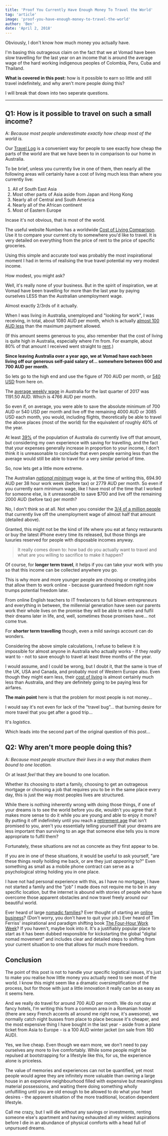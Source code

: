 ```yaml
---
title: 'Proof You Currently Have Enough Money To Travel the World'
tag: 'article'
image: 'proof-you-have-enough-money-to-travel-the-world'
author: 'Ben'
date: 'April 2, 2018'
---
```


Obviously, I don't know how much money you actually have.

I'm basing this outrageous claim on the fact that we at Vomad have been slow travelling for the last year on an income that is around the average wage of the hard working indigenous peoples of Colombia, Peru, Cuba and Thailand.

**What is covered in this post:** how is it possible to earn so little and still travel indefinitely, and why aren't more people doing this?

I will break that down into two seperate questions.

---

## Q1: How is it possible to travel on such a small income?

A: _Because most people underestimate exactly how cheap most of the world is._

Our [Travel Log](/travel-log) is a convenient way for people to see exactly how cheap the parts of the world are that we have been to in comparison to our home in Australia.

To be brief, unless you currently live in one of them, then nearly all the following areas will certainly have a cost of living much less than where you currently live:

1. All of South East Asia
1. Most other parts of Asia aside from Japan and Hong Kong
1. Nearly all of Central and South America
1. Nearly all of the African continent
1. Most of Eastern Europe

Incase it's not obvious, that is most of the world.

<prominent-img src="proof-you-have-enough-money-to-travel-the-world/map" alt="Proof You Currently Have Enough Money To Travel the World" caption="Numbeo, the world’s largest database of user-contributed data about cities and countries worldwide, was used to draw this easy-to-read map of the cost of living worldwide."></prominent-img>

The useful website Numbeo has a worldwide [Cost of Living Comparison](https://www.numbeo.com/cost-of-living/comparison.jsp). Use it to compare your current city to somewhere you'd like to travel. It is very detailed on everything from the price of rent to the price of specific groceries.

Using this simple and accurate tool was probably the most inspirational moment I had in terms of realising the true travel potential my very modest income.

How modest, you might ask?

Well, it's really none of your business. But in the spirit of inspiration, we at Vomad have been travelling for more than the last year by paying ourselves LESS than the Australian unemployment wage.

Almost exactly 2/3rds of it actually.

When I was living in Australia, unemployed and "looking for work", I was receiving, in total, about 1080 AUD per month, which is actually [almost 100 AUD less](https://www.humanservices.gov.au/individuals/services/centrelink/newstart-allowance/how-much-you-can-get) than the maximum payment allowed.

(If this amount seems generous to you, also remember that the cost of living is quite high in Australia, especially where I'm from. For example, about 80% of that amount I received went straight to [rent](https://www.numbeo.com/cost-of-living/country_price_rankings?displayCurrency=USD&itemId=26).)

**Since leaving Australia over a year ago, we at Vomad have each been living off our generous self-paid salary of... somewhere between 600 and 700 AUD per month.**

So lets go to the high end and use the figure of 700 AUD per month, or [540 USD](http://www.xe.com/currencyconverter/convert/?Amount=700&From=AUD&To=USD) from here on.

The [average weekly wage](https://tradingeconomics.com/australia/wages) in Australia for the last quarter of 2017 was 1191.50 AUD. Which is 4766 AUD per month.

So even if, on average, you were able to save the absolute minimum of 700 AUD or 540 USD per month and live off the remaining 4000 AUD or 3085 USD each month, you would, including flights, theoretically be able to travel the above places (most of the world) for the equivalent of roughly 40% of the year.

At least [39%](http://www.abs.gov.au/ausstats/abs@.nsf/mf/5673.0.55.003) of the population of Australia do currently live off that amount, but considering my own experience with saving for travelling, and the fact that your expenses generally increase in proportion to your income, I don't think it is unreasonable to conclude that even people earning less than the average would still be able to travel for a very similar period of time.

So, now lets get a little more extreme.

The Australian [_national minimum_](https://www.fairwork.gov.au/how-we-will-help/templates-and-guides/fact-sheets/minimum-workplace-entitlements/minimum-wages) wage is, at the time of writing this, 694.90 AUD per 38 hour work week (before tax) or 2779 AUD per month. So even if you currently earn minimum wage, like I have most of the time that I worked for someone else, is it unreasonable to save $700 and live off the remaining 2000 AUD (before tax) per month?

No, I don't think so at all. Not when you consider the [3/4 of a million people](https://tradingeconomics.com/australia/unemployed-persons) that currently live off the unemployment wage of almost half that amount (detailed above).

Granted, this might not be the kind of life where you eat at fancy restaurants or buy the latest iPhone every time its released, but those things are luxuries reserved for people with disposable incomes anyway.

> It really comes down to: how bad do you actually want to travel and what are you willing to sacrifice to make it happen?

Of course, for **longer term travel**, it helps if you can take your work with you so that this income can be collected anywhere you go.

This is why more and more younger people are choosing or creating jobs that allow them to work online - because guaranteed freedom right now trumps potential freedom later.

From online English teachers to IT freelancers to full blown entrepreneurs and everything in between, the millennial generation have seen our parents work their whole lives on the promise they will be able to retire and fulfil their dreams later in life, and, well, sometimes those promises have... not come true.

For **shorter term travelling** though, even a mild savings account can do wonders.

Considering the above simple calculations, I refuse to believe it is impossible for almost anyone in Australia who actually works - if they _really_ want to - not to save enough to travel at least three months of the year.

I would assume, and I could be wrong, but I doubt it, that the same is true of the UK, USA and Canada, and probably most of Western Europe also. Even though they might earn less, their [cost of living](https://www.worlddata.info/cost-of-living.php) is almost certainly much less than Australia, and they are definitely going to be paying less for airfares.

**The main point** here is that the problem for most people is not money...

I would say it's not even for lack of the "travel bug"... that burning desire for more travel that you get after a good trip...

It's _logistics_.

Which leads into the second part of the original question of this post...

## Q2: Why aren't more people doing this?

A: _Because most people structure their lives in a way that makes them bound to one location._

Or at least _feel_ that they are bound to one location.

Whether its choosing to start a family, choosing to get an outrageous mortgage or choosing a job that requires you to be in the same place every day, this is just the way most peoples lives are structured.

While there is nothing inherently wrong with doing those things, if one of your dreams is to see the world before you die, wouldn't you agree that it makes more sense to do it while you are young and able to enjoy it more? By putting it off indefinitely until you reach a [retirement age](http://time.com/4217033/what-will-the-retirement-age-be-in-2050/) that isn't promised to you, aren't you essentially telling yourself that your dreams are less important than surviving to an age that someone else tells you is more appropriate to fulfil them?

Fortunately, these situations are not as concrete as they first appear to be.

If you are in one of these situations, it would be useful to ask yourself, "are these things *really* holding me back, or are they just _appearing_ to?" Even something as small as a mobile phone contract can serve as a psychological string holding you in one place.

I have not had personal experience with this, as I have no mortgage, I have not started a family and the "job" I made does not require me to be in any specific location, but the internet is abound with stories of people who have overcome those apparent obstacles and now travel freely around our beautiful world.

Ever heard of large [nomadic families](http://thenomadicfamily.com/2012/03/how-14-nomadic-families-afford-world-travel/)? Ever thought of starting an [online business](https://tim.blog/2013/04/24/how-to-online-business/)? (Don't worry, you don't have to quit your job.) Ever heard of Tim Ferriss' inspirational and paradigm shifting book [The Four-Hour Work Week](https://www.bookdepository.com/The-4-Hour-Work-Week/9780091929114/?a_aid=vomad)? If you haven't, maybe look into it. It's a justifiably popular place to start as it has been dubbed responsible for kickstarting the global "digital nomad movement" and includes clear and detailed steps to shifting from your current situation to one that allows for much more freedom.

<prominent-img src="proof-you-have-enough-money-to-travel-the-world/courage" alt="Proof You Currently Have Enough Money To Travel the World" caption="Hish sitting on one of the hills in Plovdiv, Bulgaria. A beautiful, small Eastern European city with a very affordable cost of living."></prominent-img>

## Conclusion

The point of this post is not to handle your specific logistical issues, it's just to make you realise how little money you actually need to see most of the world. I know this might seem like a dramatic oversimplification of the process, but for those with just a little innovation it really can be as easy as it seems here.

And we really do travel for around 700 AUD per month. We do not stay at fancy hotels, I'm writing this from a common area in a Romanian hostel (there are sexy French accents all around me right now, it's awesome), we normally catch night busses from place to place because it's cheaper, and the most expensive thing I have bought in the last year - aside from a plane ticket from Asia to Europe - is a 100 AUD winter jacket (on sale from 180 AUD).

Yes, we live cheap. Even though we earn more, we don't need to pay ourselves any more to live comfortably. While some people might be repulsed at bootstrapping for a lifestyle like this, for us, the experience alone is priceless.

The value of memories and experiences can not be quantified, yet most people would agree they are infinitely more valuable than owning a large house in an expensive neighbourhood filled with expensive but meaningless material possessions, and waiting there doing something wholly unfulfilling until you are old enough to be allowed to do what your heart desires - the apparent situation of the more traditional, location dependent lifestyle.

Call me crazy, but I will die without any savings or investments, renting someone else's apartment and having exhausted all my wildest aspirations before I die in an abundance of physical comforts with a head full of unpursued dreams.
